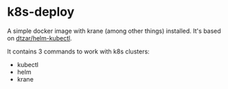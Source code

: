 # k8s-deploy

A simple docker image with krane (among other things) installed. It's based on [dtzar/helm-kubectl](https://github.com/dtzar/helm-kubectl).

It contains 3 commands to work with k8s clusters:

- kubectl
- helm
- krane
